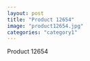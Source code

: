 ```yaml
---
layout: post
title: "Product 12654"
image: "product12654.jpg"
categories: "category1"
---
```

Product 12654
